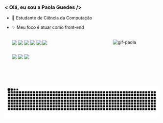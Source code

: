 ### < Olá, eu sou a Paola Guedes />
- 🌱 Estudante de Ciência da Computação
- ✨ Meu foco é atuar como front-end

  <br>
  
  <div style="display: inline_block">
  <img align="center"  src="https://img.shields.io/badge/HTML5-E34F26?style=for-the-badge&logo=html5&logoColor=white"/>
  <img align="center" src="https://img.shields.io/badge/CSS3-1572B6?style=for-the-badge&logo=css3&logoColor=white"/>
  <img align="center"  src="https://img.shields.io/badge/SASS-E4405F?style=for-the-badge&logo=sass&logoColor=white"/>
  <img align="center" src="https://img.shields.io/badge/JavaScript-EEAD2D?style=for-the-badge&logo=javascript&logoColor=white"/>
  <img align="center" src="https://img.shields.io/badge/React.js-4169E1?style=for-the-badge&logo=react&logoColor=white"/>
  <img align="center" src="https://img.shields.io/badge/TypeScript-054F77?style=for-the-badge&logo=typescript&logoColor=white"/>
  <img align="right" src="https://i.picasion.com/pic91/512ae798d3ac6380a3f68aff6eeac499.gif" width="150" height="150" border="0" alt="gif-paola" />
  </div>

  ##
  
  <div>
    <a href="https://www.linkedin.com/in/paola-guedes-84885b186/"><img src="https://img.shields.io/badge/LinkedIn-0077B5?style=for-the-badge&logo=linkedin&logoColor=white"></a>
    <a href="https://www.instagram.com/dev.paola/?hl=pt-br"><img src="https://img.shields.io/badge/Instagram-E4405F?style=for-the-badge&logo=instagram&logoColor=white"></a>
    <a href="mailto:paola.guedes@unesp.br"><img src="https://img.shields.io/badge/Gmail-D14836?style=for-the-badge&logo=gmail&logoColor=white"></a>  
  </div>
 
 ##
 
  ![Snake animation](https://github.com/paolaguedes/paolaguedes/blob/output/github-contribution-grid-snake.svg)
  
  

